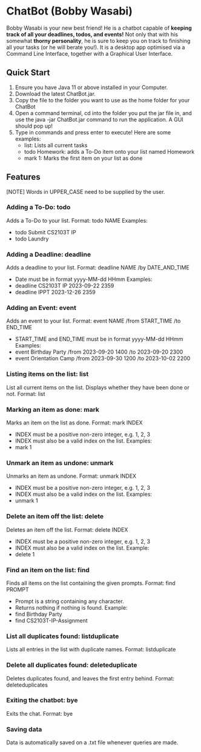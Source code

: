 # ChatBot (Bobby Wasabi) #
Bobby Wasabi is your new best friend! He is a chatbot capable of **keeping track of all your deadlines, todos, and events!** Not only that with his somewhat **thorny personality**, he is sure to keep you on track to finishing all your tasks (or he will berate you!). It is a desktop app optimised via a Command Line Interface, together with a Graphical User Interface.

## Quick Start ##
1. Ensure you have Java 11 or above installed in your Computer.
2. Download the latest ChatBot.jar.
3. Copy the file to the folder you want to use as the home folder for your ChatBot
4. Open a command terminal, cd into the folder you put the jar file in, and use the java -jar ChatBot.jar command to run the application. A GUI should pop up!
5. Type in commands and press enter to execute! Here are some examples:
   - list: Lists all current tasks
   - todo Homework: adds a To-Do item onto your list named Homework
   - mark 1: Marks the first item on your list as done

## Features ##
[NOTE]
Words in UPPER_CASE need to be supplied by the user.

### Adding a To-Do: todo ###
Adds a To-Do to your list.
Format: todo NAME
Examples:
- todo Submit CS2103T IP
- todo Laundry

### Adding a Deadline: deadline ###
Adds a deadline to your list.
Format: deadline NAME /by DATE_AND_TIME
- Date must be in format yyyy-MM-dd HHmm
Examples:
- deadline CS2103T IP 2023-09-22 2359
- deadline IPPT 2023-12-26 2359

### Adding an Event: event ###
Adds an event to your list.
Format: event NAME /from START_TIME /to END_TIME
- START_TIME and END_TIME must be in format yyyy-MM-dd HHmm
Examples:
- event Birthday Party /from 2023-09-20 1400 /to 2023-09-20 2300
- event Orientation Camp /from 2023-09-30 1200 /to 2023-10-02 2200

### Listing items on the list: list ###
List all current items on the list. Displays whether they have been done or not.
Format: list

### Marking an item as done: mark ###
Marks an item on the list as done.
Format: mark INDEX
- INDEX must be a positive non-zero integer, e.g. 1, 2, 3
- INDEX must also be a valid index on the list.
Examples:
- mark 1

### Unmark an item as undone: unmark ###
Unmarks an item as undone.
Format: unmark INDEX
- INDEX must be a positive non-zero integer, e.g. 1, 2, 3
- INDEX must also be a valid index on the list.
Examples:
- unmark 1

### Delete an item off the list: delete ###
Deletes an item off the list.
Format: delete INDEX
- INDEX must be a positive non-zero integer, e.g. 1, 2, 3
- INDEX must also be a valid index on the list.
Example:
- delete 1

### Find an item on the list: find ###
Finds all items on the list containing the given prompts.
Format: find PROMPT
- Prompt is a string containing any character. 
- Returns nothing if nothing is found.
Example:
- find Birthday Party
- find CS2103T-IP-Assignment

### List all duplicates found: listduplicate ###
Lists all entries in the list with duplicate names.
Format: listduplicate

### Delete all duplicates found: deleteduplicate ###
Deletes duplicates found, and leaves the first entry behind.
Format: deleteduplicates

### Exiting the chatbot: bye ###
Exits the chat.
Format: bye

### Saving data ###
Data is automatically saved on a .txt file whenever queries are made.
